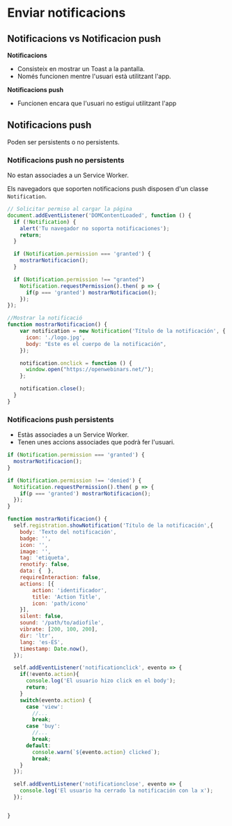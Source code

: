 # Enviar notificacions

## Notificacions vs Notificacion push

**Notificacions**

* Consisteix en mostrar un Toast a la pantalla.
* Només funcionen mentre l'usuari està utilitzant l'app.

**Notificacions push**

* Funcionen encara que l'usuari no estigui utilitzant l'app

## Notificacions push

Poden ser persistents o no persistents.

### Notificacions push no persistents

No estan associades a un Service Worker.

Els navegadors que soporten notificacions push disposen d'un classe `Notification`.

```javascript
// Solicitar permiso al cargar la página
document.addEventListener('DOMContentLoaded', function () {
  if (!Notification) {
    alert('Tu navegador no soporta notificaciones'); 
    return;
  }

  if (Notification.permission === 'granted') {
    mostrarNotificacion();
  } 

  if (Notification.permission !== "granted")
    Notification.requestPermission().then( p => {
      if(p === 'granted') mostrarNotificacion();
    });
});

//Mostrar la notificació
function mostrarNotificacion() {
    var notification = new Notification('Título de la notificación', {
      icon: './logo.jpg',
      body: "Este es el cuerpo de la notificación",
    });

    notification.onclick = function () {
      window.open("https://openwebinars.net/");      
    };

    notification.close();
  }
}
```

### Notificacions push persistents

* Estàs associades a un Service Worker.
* Tenen unes accions associades que podrà fer l'usuari.

```javascript
if (Notification.permission === 'granted') {
  mostrarNotificacion();
} 

if (Notification.permission !== 'denied') {
  Notification.requestPermission().then( p => {
    if(p === 'granted') mostrarNotificacion();
  });
} 

function mostrarNotificacion() {
  self.registration.showNotification('Título de la notificación',{
    body: 'Texto del notificación',
    badge: '',
    icon: '',
    image: '',
    tag: 'etiqueta',
    renotify: false,
    data: {  },
    requireInteraction: false,
    actions: [{
        action: 'identificador',
        title: 'Action Title',
        icon: 'path/icono'
    }],
    silent: false,
    sound: '/path/to/adiofile',
    vibrate: [200, 100, 200],
    dir: 'ltr',
    lang: 'es-ES',
    timestamp: Date.now(),
  });

  self.addEventListener('notificationclick', evento => {
    if(!evento.action){
      console.log('El usuario hizo click en el body');
      return;
    }
    switch(evento.action) {
      case 'view':
        //...
        break;
      case 'buy':
        //...
        break;
      default: 
        console.warn(`${evento.action} clicked`);
        break;
    }
  });

  self.addEventListener('notificationclose', evento => {
    console.log('El usuario ha cerrado la notificación con la x');
  });


}
```

